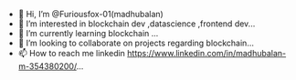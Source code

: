 - 👋 Hi, I’m @Furiousfox-01(madhubalan)
- 👀 I’m interested in blockchain dev ,datascience ,frontend dev...
- 🌱 I’m currently learning blockchain ...
- 💞️ I’m looking to collaborate on projects regarding blockchain...
- 📫 How to reach me linkedin https://www.linkedin.com/in/madhubalan-m-354380200/...

<!---
Furiousfox-01/Furiousfox-01 is a ✨ special ✨ repository because its `README.md` (this file) appears on your GitHub profile.
You can click the Preview link to take a look at your changes.
--->
